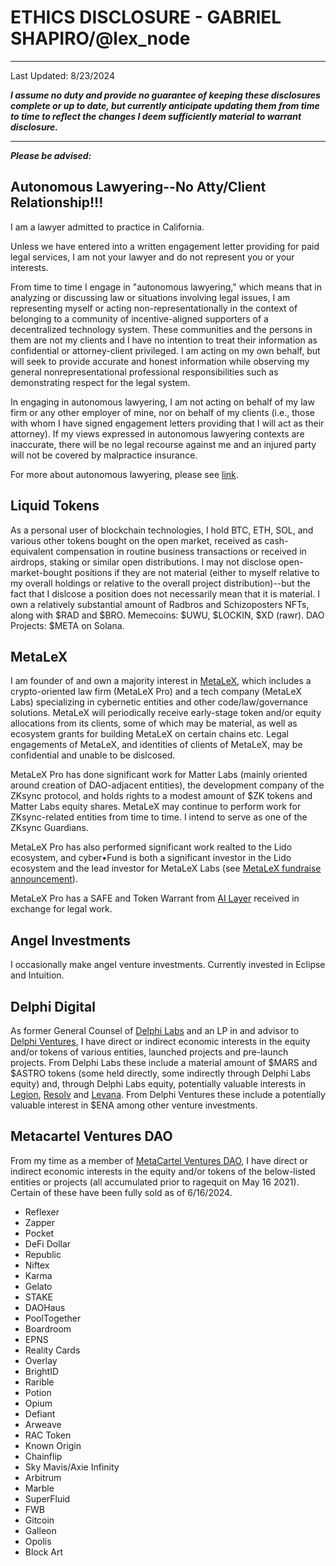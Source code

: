 # ETHICS DISCLOSURE - GABRIEL SHAPIRO/@lex_node

----
Last Updated: 8/23/2024

***I assume no duty and provide no guarantee of keeping these disclosures complete or up to date, but currently anticipate updating them from time to time to reflect the changes I deem sufficiently material to warrant disclosure.***

----

***Please be advised:***

<h2>Autonomous Lawyering--No Atty/Client Relationship!!!</h2>

I am a lawyer admitted to practice in California. 

Unless we have entered into a written engagement letter providing for paid legal services, I am not your lawyer and do not represent you or your interests.

From time to time I engage in "autonomous lawyering," which means that in analyzing or discussing law or situations involving legal issues, I am representing myself or acting non-representationally in the context of belonging to a community of incentive-aligned supporters of a decentralized technology system. These communities and the persons in them are not my clients and I have no intention to treat their information as confidential or attorney-client privileged. I am acting on my own behalf, but will seek to provide accurate and honest information while observing my general nonrepresentational professional responsibilities such as demonstrating respect for the legal system. 

In engaging in autonomous lawyering, I am not acting on behalf of my law firm or any other employer of mine, nor on behalf of my clients (i.e., those with whom I have signed engagement letters providing that I will act as their attorney). If my views expressed in autonomous lawyering contexts are inaccurate, there will be no legal recourse against me and an injured party will not be covered by malpractice insurance.

For more about autonomous lawyering, please see [link](https://metalex.substack.com/p/autonomous-lawyering). 

<h2>Liquid Tokens</h2>

As a personal user of blockchain technologies, I hold BTC, ETH, SOL, and various other tokens bought on the open market, received as cash-equivalent compensation in routine business transactions or received in airdrops, staking or similar open distributions. I may not disclose open-market-bought positions if they are not material (either to myself relative to my overall holdings or relative to the overall project distribution)--but the fact that I dislcose a position does not necessarily mean that it is material. I own a relatively substantial amount of Radbros and Schizoposters NFTs, along with $RAD and $BRO. Memecoins: $UWU, $LOCKIN, $XD (rawr). DAO Projects: $META on Solana.  

<h2>MetaLeX</h2>

I am founder of and own a majority interest in [MetaLeX](https://www.metalex.tech/), which includes a crypto-oriented law firm (MetaLeX Pro) and a tech company (MetaLeX Labs) specializing in cybernetic entities and other code/law/governance solutions. MetaLeX will periodically receive early-stage token and/or equity allocations from its clients, some of which may be material, as well as ecosystem grants for building MetaLeX on certain chains etc. Legal engagements of MetaLeX, and identities of clients of MetaLeX, may be confidential and unable to be dislcosed. 

MetaLeX Pro has done significant work for Matter Labs (mainly oriented around creation of DAO-adjacent entities), the development company of the ZKsync protocol, and holds rights to a modest amount of $ZK tokens and Matter Labs equity shares. MetaLeX may continue to perform work for ZKsync-related entities from time to time. I intend to serve as one of the ZKsync Guardians. 

MetaLeX Pro has also performed significant work realted to the Lido ecosystem, and cyber•Fund is both a significant investor in the Lido ecosystem and the lead investor for MetaLeX Labs (see [MetaLeX fundraise announcement](https://www.coindesk.com/business/2024/05/24/crypto-governance-advisory-metalex-raises-275m/)). 

MetaLeX Pro has a SAFE and Token Warrant from [AI Layer](https://anvm.io/) received in exchange for legal work. 

<h2>Angel Investments</h2>

I occasionally make angel venture investments. Currently invested in Eclipse and Intuition. 

<h2>Delphi Digital</h2>

As former General Counsel of [Delphi Labs](https://delphidigital.io/labs) and an LP in and advisor to [Delphi Ventures](https://www.delphiventures.com/), I have direct or indirect economic interests in the equity and/or tokens of various entities, launched projects and pre-launch projects. From Delphi Labs these include a material amount of $MARS and $ASTRO tokens (some held directly, some indirectly through Delphi Labs equity) and, through Delphi Labs equity, potentially valuable interests in [Legion](https://legion.cc/an-honest-musing), [Resolv](https://resolv.finance/) and [Levana](https://www.levana.finance/). From Delphi Ventures these include a potentially valuable interest in $ENA among other venture investments. 

<h2>Metacartel Ventures DAO</h2>

From my time as a member of [MetaCartel Ventures DAO](https://metacartel.xyz/), I have direct or indirect economic interests in the equity and/or tokens of the below-listed entities or projects (all accumulated prior to ragequit on May 16 2021). Certain of these have been fully sold as of 6/16/2024. 

* Reflexer
* Zapper
* Pocket
* DeFi Dollar
* Republic 
* Niftex
* Karma
* Gelato
* STAKE
* DAOHaus
* PoolTogether
* Boardroom
* EPNS
* Reality Cards
* Overlay
* BrightID
* Rarible
* Potion
* Opium
* Defiant
* Arweave
* RAC Token
* Known Origin
* Chainflip
* Sky Mavis/Axie Infinity
* Arbitrum
* Marble
* SuperFluid
* FWB
* Gitcoin
* Galleon
* Opolis
* Block Art
